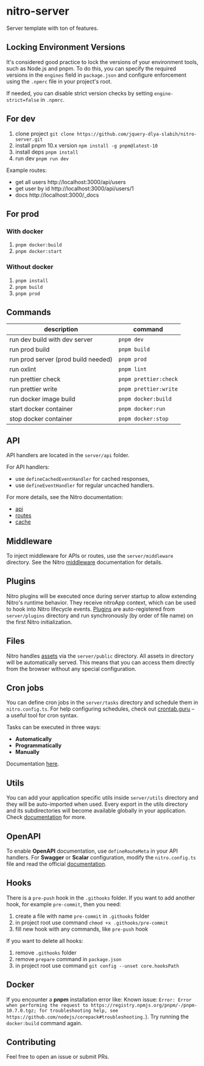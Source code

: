 # nitro-server

Server template with ton of features.

## Locking Environment Versions

It's considered good practice to lock the versions of your environment tools, such as Node.js and pnpm. To do this,
you can specify the required versions in the `engines` field in `package.json` and configure enforcement using the
`.npmrc` file in your project's root.

If needed, you can disable strict version checks by setting `engine-strict=false` in `.npmrc`.

## For dev

1. clone project `git clone https://github.com/jquery-dlya-slabih/nitro-server.git`
2. install pnpm 10.x version `npm install -g pnpm@latest-10`
3. install deps `pnpm install`
4. run dev `pnpm run dev`

Example routes:

- get all users http://localhost:3000/api/users
- get user by id http://localhost:3000/api/users/1
- docs http://localhost:3000/_docs

## For prod

### With docker

1. `pnpm docker:build`
2. `pnpm docker:start`

### Without docker

1. `pnpm install`
2. `pnpm build`
3. `pnpm prod`

## Commands

| description                         | command               |
|-------------------------------------|-----------------------|
| run dev build with dev server       | `pnpm dev`            |
| run prod build                      | `pnpm build`          |
| run prod server (prod build needed) | `pnpm prod`           |
| run oxlint                          | `pnpm lint`           |
| run prettier check                  | `pnpm prettier:check` |
| run prettier write                  | `pnpm prettier:write` |
| run docker image build              | `pnpm docker:build`   |
| start docker container              | `pnpm docker:run`     |
| stop docker container               | `pnpm docker:stop`    |

## API

API handlers are located in the `server/api` folder.

For API handlers:

- use `defineCachedEventHandler` for cached responses,
- use `defineEventHandler` for regular uncached handlers.

For more details, see the Nitro documentation:

- [api](https://nitro.build/guide#serverapi)
- [routes](https://nitro.build/guide/routing)
- [cache](https://nitro.build/guide/cache)

## Middleware

To inject middleware for APIs or routes, use the `server/middleware` directory.
See the Nitro [middleware](https://nitro.build/guide/routing#middleware) documentation for details.

## Plugins

Nitro plugins will be executed once during server startup to allow extending Nitro's runtime behavior.
They receive nitroApp context, which can be used to hook into Nitro lifecycle events.
[Plugins](https://nitro.build/guide/plugins) are auto-registered from `server/plugins` directory and run synchronously
(by order of file name) on the first Nitro initialization.

## Files

Nitro handles [assets](https://nitro.build/guide/assets) via the `server/public` directory. All assets in directory
will be automatically served. This means that you can access them directly from the browser without any special configuration.

## Cron jobs

You can define cron jobs in the `server/tasks` directory and schedule them in `nitro.config.ts`. For help configuring
schedules, check out [crontab.guru](https://crontab.guru/) – a useful tool for cron syntax.

Tasks can be executed in three ways:

- **Automatically**
- **Programmatically**
- **Manually**

Documentation [here](https://nitro.build/guide/tasks).

## Utils

You can add your application specific utils inside `server/utils` directory and they will be auto-imported when used.
Every export in the utils directory and its subdirectories will become available globally in your application. Check
[documentation](https://nitro.build/guide/utils) for more.

## OpenAPI

To enable **OpenAPI** documentation, use `defineRouteMeta` in your API handlers. For **Swagger** or **Scalar** configuration,
modify the `nitro.config.ts` file and read the official [documentation](https://nitro.build/config#openapi).

## Hooks

There is a `pre-push` hook in the `.githooks` folder. If you want to add another hook, for example `pre-commit`, then you need:

1. create a file with name `pre-commit` in `.githooks` folder
2. in project root use command `chmod +x .githooks/pre-commit`
3. fill new hook with any commands, like `pre-push` hook

If you want to delete all hooks:

1. remove `.githooks` folder
2. remove `prepare` command in `package.json`
3. in project root use command `git config --unset core.hooksPath`

## Docker

If you encounter a **pnpm** installation error like: Known issue: `Error: Error when performing the request to
https://registry.npmjs.org/pnpm/-/pnpm-10.7.0.tgz; for troubleshooting help,
see https://github.com/nodejs/corepack#troubleshooting.`). Try running the `docker:build` command again.

## Contributing

Feel free to open an issue or submit PRs.

